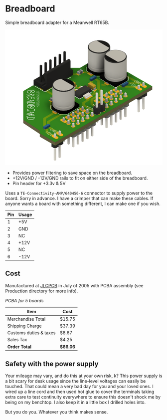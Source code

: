 # Breadboard

Simple breadboard adapter for a Meanwell RT65B.

![screenshot](screenshot.png "board screenshot")

* Provides power filtering to save space on the breadboard.
* +12V/GND / -12V/GND rails to fit on either side of the breadboard.
* Pin header for +3.3v & 5V

Uses a ``TE-Connectivity-AMP/640456-6`` connector to supply power to the board.  Sorry in advance. I have a crimper that can make these cables. If anyone wants a board with something different, I can make one if you wish.

| Pin | Usage |
|-----|-------|
| 1   | +5V   |
| 2   | GND   |
| 3   | NC    |
| 4   | +12V  |
| 5   | NC    |
| 6   | -12V  |

## Cost

Manufactured at [JLCPCB](https://www.jlcpcb.com) in July of 2005 with PCBA assembly (see Production directory for more info).

*PCBA for 5 boards*

| Item                    | Cost       |
|-------------------------|------------|
| Merchandise Total       | $15.75     |
| Shipping Charge         | $37.39     |
| Customs duties & taxes  | $8.67      |
| Sales Tax               | $4.25      |
| **Order Total**         | **$66.06** | 



## Safety with the power supply

Your mileage may vary, and do this at your own risk, k?  This power supply is a bit scary for desk usage since the line-level voltages can easily be touched. That could mean a very bad day for you and your loved ones.  I wired up a line cord and then used hot glue to cover the terminals taking extra care to test continuity everywhere to ensure this doesn't shock me by being on my benchtop.  I also keep it in a little box I drilled holes into. 

But you do you. Whatever you think makes sense. 
